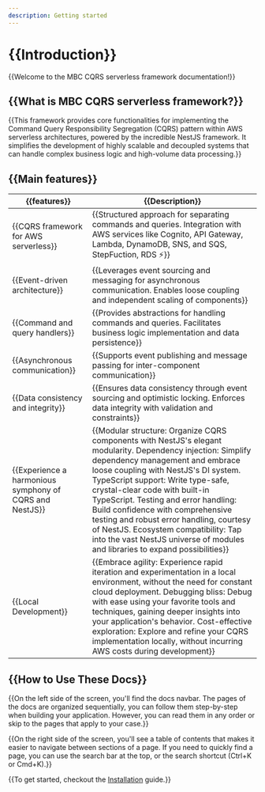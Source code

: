 ```yaml
---
description: Getting started
---
```


# {{Introduction}}

{{Welcome to the MBC CQRS serverless framework documentation!}}

## {{What is MBC CQRS serverless framework?}}

{{This framework provides core functionalities for implementing the Command Query Responsibility Segregation (CQRS) pattern within AWS serverless architectures, powered by the incredible NestJS framework. It simplifies the development of highly scalable and decoupled systems that can handle complex business logic and high-volume data processing.}}

## {{Main features}}

| {{features}} | {{Description}} |
| ---------------------------- | ---------------------------- |
| {{CQRS framework for AWS serverless}}          | {{Structured approach for separating commands and queries. Integration with AWS services like Cognito, API Gateway, Lambda, DynamoDB, SNS, and SQS, StepFuction, RDS ⚡}}    |
| {{Event-driven architecture}}          | {{Leverages event sourcing and messaging for asynchronous communication. Enables loose coupling and independent scaling of components}}    |
| {{Command and query handlers}}          | {{Provides abstractions for handling commands and queries. Facilitates business logic implementation and data persistence}}    |
| {{Asynchronous communication}}          | {{Supports event publishing and message passing for inter-component communication}}    |
| {{Data consistency and integrity}}          | {{Ensures data consistency through event sourcing and optimistic locking. Enforces data integrity with validation and constraints}}    |
| {{Experience a harmonious symphony of CQRS and NestJS}}          | {{Modular structure: Organize CQRS components with NestJS's elegant modularity. Dependency injection: Simplify dependency management and embrace loose coupling with NestJS's DI system. TypeScript support: Write type-safe, crystal-clear code with built-in TypeScript. Testing and error handling: Build confidence with comprehensive testing and robust error handling, courtesy of NestJS. Ecosystem compatibility: Tap into the vast NestJS universe of modules and libraries to expand possibilities}}    |
| {{Local Development}}          | {{Embrace agility: Experience rapid iteration and experimentation in a local environment, without the need for constant cloud deployment. Debugging bliss: Debug with ease using your favorite tools and techniques, gaining deeper insights into your application's behavior. Cost-effective exploration: Explore and refine your CQRS implementation locally, without incurring AWS costs during development}}    |

## {{How to Use These Docs}}

{{On the left side of the screen, you'll find the docs navbar. The pages of the docs are organized sequentially, you can follow them step-by-step when building your application. However, you can read them in any order or skip to the pages that apply to your case.}}

{{On the right side of the screen, you'll see a table of contents that makes it easier to navigate between sections of a page. If you need to quickly find a page, you can use the search bar at the top, or the search shortcut (Ctrl+K or Cmd+K).}}

{{To get started, checkout the [Installation](./installation.md) guide.}}
